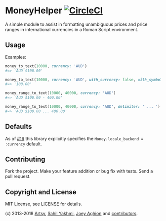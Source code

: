 MoneyHelper [![CircleCI][ci_badge]][circleci]
============

A simple module to assist in formatting unambiguous prices and price ranges in international currencies in a Roman Script environment.

Usage
-----

Examples:

``` ruby
money_to_text(10000, currency: 'AUD')
#=> 'AUD $100.00'

money_to_text(10000, currency: 'AUD', with_currency: false, with_symbol: false)
#=> '100.00'

money_range_to_text(10000, 40000, currency: 'AUD')
#=> 'AUD $100.00 - 400.00'

money_range_to_text(10000, 40000, currency: 'AUD', delimiter: ' ... ')
#=> 'AUD $100.00 ... 400.00'
```

Defaults
--------

As of [#16][#16] this library explicitly specifies the `Money.locale_backend = :currency` default.

Contributing
------------

Fork the project. Make your feature addition or bug fix with tests. Send a pull request.

Copyright and License
---------------------

MIT License, see [LICENSE][license] for details.

(c) 2013-2018 [Artsy][artsy], [Sahil Yakhmi][sahil_yakhmi], [Joey Aghion][joey_aghion] and [contributors][contributors].

[ci_badge]: https://circleci.com/gh/artsy/money_helper/tree/main.svg?style=svg
[circleci]: https://circleci.com/gh/artsy/money_helper/tree/main
[#16]: https://github.com/artsy/money_helper/pull/16
[license]: LICENSE.md
[artsy]: https://github.com/artsy
[sahil_yakhmi]: https://github.com/syakhmi
[joey_aghion]: https://github.com/joeyAghion
[contributors]: CHANGELOG.md
